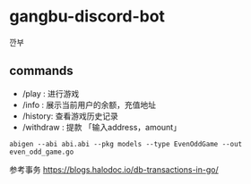 # gangbu-discord-bot
깐부

## commands

+ /play : 进行游戏
+ /info : 展示当前用户的余额，充值地址
+ /history: 查看游戏历史记录
+ /withdraw : 提款 「输入address，amount」



`abigen --abi abi.abi --pkg models --type EvenOddGame --out even_odd_game.go`


参考事务
https://blogs.halodoc.io/db-transactions-in-go/